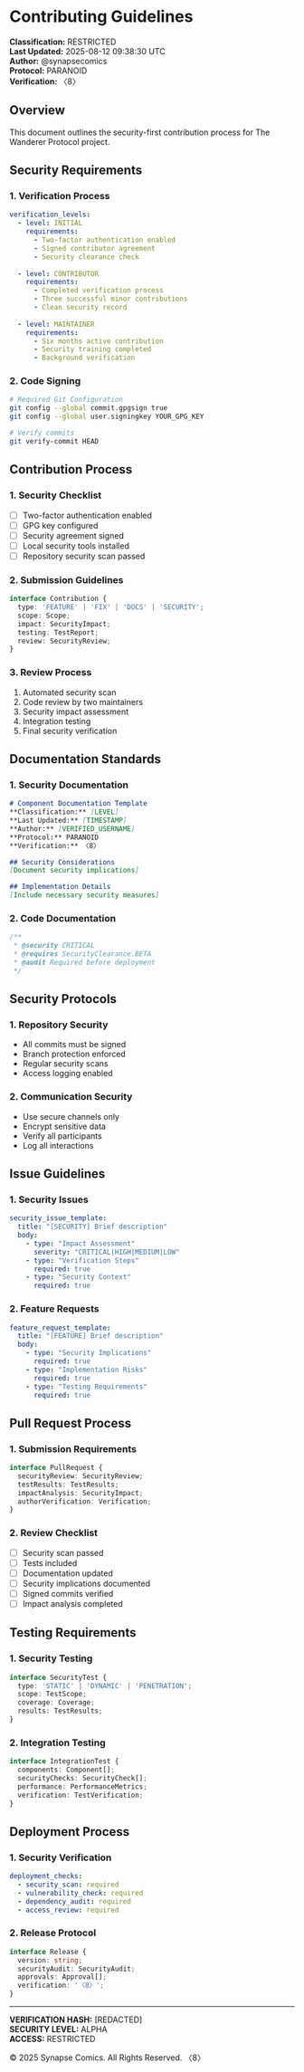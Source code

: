 # Contributing Guidelines
**Classification:** RESTRICTED  
**Last Updated:** 2025-08-12 09:38:30 UTC  
**Author:** @synapsecomics  
**Protocol:** PARANOID  
**Verification:** 〈8〉

## Overview
This document outlines the security-first contribution process for The Wanderer Protocol project.

## Security Requirements

### 1. Verification Process
```yaml
verification_levels:
  - level: INITIAL
    requirements:
      - Two-factor authentication enabled
      - Signed contributor agreement
      - Security clearance check
  
  - level: CONTRIBUTOR
    requirements:
      - Completed verification process
      - Three successful minor contributions
      - Clean security record
  
  - level: MAINTAINER
    requirements:
      - Six months active contribution
      - Security training completed
      - Background verification
```

### 2. Code Signing
```bash
# Required Git Configuration
git config --global commit.gpgsign true
git config --global user.signingkey YOUR_GPG_KEY

# Verify commits
git verify-commit HEAD
```

## Contribution Process

### 1. Security Checklist
- [ ] Two-factor authentication enabled
- [ ] GPG key configured
- [ ] Security agreement signed
- [ ] Local security tools installed
- [ ] Repository security scan passed

### 2. Submission Guidelines
```typescript
interface Contribution {
  type: 'FEATURE' | 'FIX' | 'DOCS' | 'SECURITY';
  scope: Scope;
  impact: SecurityImpact;
  testing: TestReport;
  review: SecurityReview;
}
```

### 3. Review Process
1. Automated security scan
2. Code review by two maintainers
3. Security impact assessment
4. Integration testing
5. Final security verification

## Documentation Standards

### 1. Security Documentation
```markdown
# Component Documentation Template
**Classification:** [LEVEL]
**Last Updated:** [TIMESTAMP]
**Author:** [VERIFIED_USERNAME]
**Protocol:** PARANOID
**Verification:** 〈8〉

## Security Considerations
[Document security implications]

## Implementation Details
[Include necessary security measures]
```

### 2. Code Documentation
```typescript
/**
 * @security CRITICAL
 * @requires SecurityClearance.BETA
 * @audit Required before deployment
 */
```

## Security Protocols

### 1. Repository Security
- All commits must be signed
- Branch protection enforced
- Regular security scans
- Access logging enabled

### 2. Communication Security
- Use secure channels only
- Encrypt sensitive data
- Verify all participants
- Log all interactions

## Issue Guidelines

### 1. Security Issues
```yaml
security_issue_template:
  title: "[SECURITY] Brief description"
  body:
    - type: "Impact Assessment"
      severity: "CRITICAL|HIGH|MEDIUM|LOW"
    - type: "Verification Steps"
      required: true
    - type: "Security Context"
      required: true
```

### 2. Feature Requests
```yaml
feature_request_template:
  title: "[FEATURE] Brief description"
  body:
    - type: "Security Implications"
      required: true
    - type: "Implementation Risks"
      required: true
    - type: "Testing Requirements"
      required: true
```

## Pull Request Process

### 1. Submission Requirements
```typescript
interface PullRequest {
  securityReview: SecurityReview;
  testResults: TestResults;
  impactAnalysis: SecurityImpact;
  authorVerification: Verification;
}
```

### 2. Review Checklist
- [ ] Security scan passed
- [ ] Tests included
- [ ] Documentation updated
- [ ] Security implications documented
- [ ] Signed commits verified
- [ ] Impact analysis completed

## Testing Requirements

### 1. Security Testing
```typescript
interface SecurityTest {
  type: 'STATIC' | 'DYNAMIC' | 'PENETRATION';
  scope: TestScope;
  coverage: Coverage;
  results: TestResults;
}
```

### 2. Integration Testing
```typescript
interface IntegrationTest {
  components: Component[];
  securityChecks: SecurityCheck[];
  performance: PerformanceMetrics;
  verification: TestVerification;
}
```

## Deployment Process

### 1. Security Verification
```yaml
deployment_checks:
  - security_scan: required
  - vulnerability_check: required
  - dependency_audit: required
  - access_review: required
```

### 2. Release Protocol
```typescript
interface Release {
  version: string;
  securityAudit: SecurityAudit;
  approvals: Approval[];
  verification: '〈8〉';
}
```

---
**VERIFICATION HASH:** [REDACTED]  
**SECURITY LEVEL:** ALPHA  
**ACCESS:** RESTRICTED  

© 2025 Synapse Comics. All Rights Reserved.
〈8〉